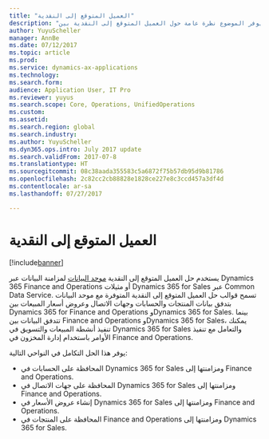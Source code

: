 ```yaml
---
title: "العميل المتوقع إلى النقدية"
description: "يوفر الموضوع نظرة عامة حول العميل المتوقع إلى النقدية بين Dynamics 365 for Sales وDynamics 365 for Finance and Operations, Enterprise edition."
author: YuyuScheller
manager: AnnBe
ms.date: 07/12/2017
ms.topic: article
ms.prod: 
ms.service: dynamics-ax-applications
ms.technology: 
ms.search.form: 
audience: Application User, IT Pro
ms.reviewer: yuyus
ms.search.scope: Core, Operations, UnifiedOperations
ms.custom: 
ms.assetid: 
ms.search.region: global
ms.search.industry: 
ms.author: YuyuScheller
ms.dyn365.ops.intro: July 2017 update
ms.search.validFrom: 2017-07-8
ms.translationtype: HT
ms.sourcegitcommit: 08c38aada355583c5a6872f75b57db95d9b81786
ms.openlocfilehash: 2c82cc2cb88828e1828ce227e8c3ccd457a3df4d
ms.contentlocale: ar-sa
ms.lasthandoff: 07/27/2017

---
```


# <a name="prospect-to-cash"></a>العميل المتوقع إلى النقدية  

[!include[banner](../includes/banner.md)]

يستخدم حل العميل المتوقع إلى النقدية [موحد البيانات](https://docs.microsoft.com/en-us/common-data-service/entity-reference/dynamics-365-integration) لمزامنة البيانات عبر Dynamics 365 Finance and Operations أو مثيلات Dynamics 365 for Sales عبر Common Data Service. تسمح قوالب حل العميل المتوقع إلى النقدية المتوفرة مع موحد البيانات بتدفق بيانات المنتجات والحسابات وجهات الاتصال وعروض أسعار المبيعات بين Dynamics 365 for Finance and Operations وDynamics 365 for Sales. بينما تتدفق البيانات بين Finance and Operations وDynamics 365 for Sales، يمكنك تنفيذ أنشطة المبيعات والتسويق في Dynamics 365 for Sales والتعامل مع تنفيذ الأوامر باستخدام إدارة المخزون في Finance and Operations. 

يوفر هذا الحل التكامل في النواحي التالية: 

-   المحافظة على الحسابات في Dynamics 365 for Sales ومزامنتها إلى Finance and Operations.
-   المحافظة على جهات الاتصال في Dynamics 365 for Sales ومزامنتها إلى Finance and Operations.
-   إنشاء عروض الأسعار في Dynamics 365 for Sales ومزامنتها إلى Finance and Operations.
-   المحافظة على المنتجات في Finance and Operations ومزامنتها إلى Dynamics 365 for Sales.


